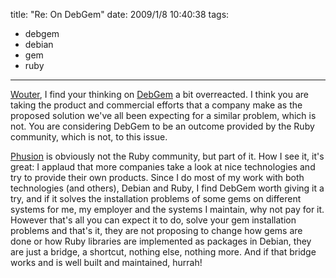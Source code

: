 title: "Re: On DebGem"
date: 2009/1/8 10:40:38
tags:
- debgem
- debian
- gem
- ruby
---
<a href="http://www.grep.be/blog/en/computer/debian/debgem">Wouter</a>, I find your thinking on <a href="http://debgem.phusion.nl/">DebGem</a> a bit overreacted. I think you are taking the product and commercial efforts that a company make as the proposed solution we've all been expecting for a similar problem, which is not. You are considering DebGem to be an outcome provided by the Ruby community, which is not, to this issue.

<a href="http://www.phusion.nl/about.html">Phusion</a> is obviously not the Ruby community, but part of it. How I see it, it's great: I applaud that more companies take a look at nice technologies and try to provide their own products. Since I do most of my work with both technologies (and others), Debian and Ruby, I find DebGem worth giving it a try, and if it solves the installation problems of some gems on different systems for me, my employer and the systems I maintain, why not pay for it. However that's all you can expect it to do, solve your gem installation problems and that's it, they are not proposing to change how gems are done or how Ruby libraries are implemented as packages in Debian, they are just a bridge, a shortcut, nothing else, nothing more. And if that bridge works and is well built and maintained, hurrah!